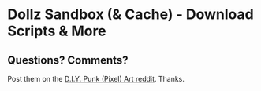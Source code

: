 # Dollz Sandbox (& Cache) - Download Scripts & More








## Questions? Comments?

Post them on the [D.I.Y. Punk (Pixel) Art reddit](https://old.reddit.com/r/DIYPunkArt). Thanks.



